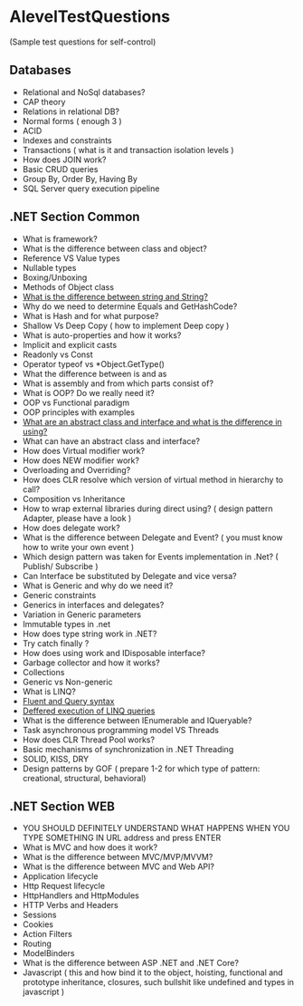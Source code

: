 # AlevelTestQuestions
(Sample test questions for self-control)

## Databases
- Relational and NoSql databases?
- CAP theory
- Relations in relational DB?
- Normal forms ( enough 3 )
- ACID
- Indexes and constraints
- Transactions ( what is it and transaction isolation levels )
- How does JOIN work?
- Basic CRUD queries
- Group By, Order By, Having By 
- SQL Server query execution pipeline

## .NET Section Common
- What is framework?
- What is the difference between class and object?
- Reference VS Value types
- Nullable types
- Boxing/Unboxing
- Methods of Object class
- [What is the difference between string and String?](https://github.com/ArtemenkoArt/AlevelTestQuestions/blob/master/NetSectionCommon/stringAndString.md "В чём разница между string и String")
- Why do we need to determine Equals and GetHashCode?
- What is Hash and for what purpose?
- Shallow Vs Deep Copy ( how to implement Deep copy )
- What is auto-properties and how it works?
- Implicit and explicit casts
- Readonly vs Const
- Operator typeof vs *Object.GetType()
- What the difference between is and as
- What is assembly and from which parts consist of?
- What is OOP? Do we really need it?
- OOP vs Functional paradigm 
- OOP principles with examples
- [What are an abstract class and interface and what is the difference in using?](https://github.com/ArtemenkoArt/AlevelTestQuestions/blob/master/NetSectionCommon/AbstractClassAndInterface.md "Абстрактные классы & Интерфейсы")
- What can have an abstract class and interface?
- How does Virtual modifier work?
- How does NEW modifier work?
- Overloading and Overriding?
- How does CLR resolve which version of virtual method in hierarchy to call?
- Composition vs Inheritance
- How to wrap external libraries during direct using? ( design pattern Adapter, please have a look )
- How does delegate work?
- What is the difference between Delegate and Event? ( you must know how to write your own event )
- Which design pattern was taken for Events implementation in .Net? ( Publish/ Subscribe )
- Can Interface be substituted by Delegate and vice versa?
- What is Generic and why do we need it?
- Generic constraints
- Generics in interfaces and delegates?
- Variation in Generic parameters
- Immutable types in .net
- How does type string work in .NET?
- Try catch finally ?
- How does using work and  IDisposable interface?
- Garbage collector and how it works?
- Collections
- Generic vs Non-generic
- What is LINQ?
- [Fluent and Query syntax](https://github.com/ArtemenkoArt/AlevelTestQuestions/blob/master/NetSectionCommon/FluentAndQuerySyntax.md "Синтаксис запросов и синтаксис методов в LINQ")
- [Deffered execution of LINQ queries](https://github.com/ArtemenkoArt/AlevelTestQuestions/blob/master/NetSectionCommon/DeferredExecutionOfLinqQuery.md "Отложенное выполнение запроса LINQ")
- What is the difference between IEnumerable and IQueryable?
- Task asynchronous programming model VS Threads
- How does CLR Thread Pool works?
- Basic mechanisms of synchronization in .NET Threading
- SOLID, KISS, DRY
- Design patterns by GOF ( prepare 1-2 for which type of pattern: creational, structural, behavioral)

## .NET Section WEB
- YOU SHOULD DEFINITELY UNDERSTAND WHAT HAPPENS WHEN YOU TYPE SOMETHING IN URL address and press ENTER
- What is MVC and how does it work?
- What is the difference between MVC/MVP/MVVM?
- What is the difference between MVC and Web API?
- Application lifecycle
- Http Request lifecycle
- HttpHandlers and HttpModules
- HTTP Verbs and Headers
- Sessions
- Cookies
- Action Filters
- Routing
- ModelBinders
- What is the difference between ASP .NET and .NET Core?
- Javascript ( this and how bind it to the object, hoisting, functional and prototype inheritance, closures, such bullshit like undefined and types in javascript )